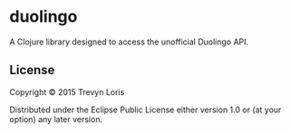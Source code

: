 # duolingo

A Clojure library designed to access the unofficial Duolingo API.


## License

Copyright © 2015 Trevyn Loris

Distributed under the Eclipse Public License either version 1.0 or (at
your option) any later version.
